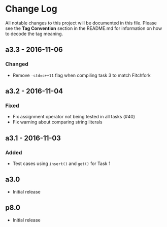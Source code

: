 # Change Log

All notable changes to this project will be documented in this file.
Please see the **Tag Convention** section in the README.md for information on how to decode the tag meaning.

## a3.3 - 2016-11-06
### Changed
- Remove `-std=c++11` flag when compiling task 3 to match Fitchfork

## a3.2 - 2016-11-04
### Fixed
- Fix assignment operator not being tested in all tasks (#40)
- Fix warning about comparing string literals

## a3.1 - 2016-11-03
### Added
- Test cases using `insert()` and `get()` for Task 1

## a3.0
- Initial release

## p8.0
- Initial release
